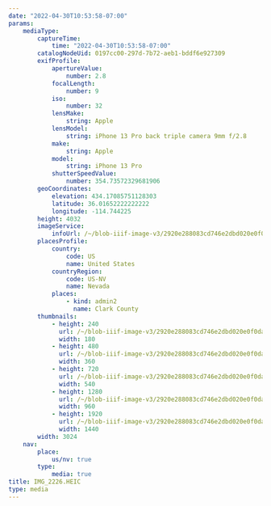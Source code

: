 ```yaml
---
date: "2022-04-30T10:53:58-07:00"
params:
    mediaType:
        captureTime:
            time: "2022-04-30T10:53:58-07:00"
        catalogNodeUid: 0197cc00-297d-7b72-aeb1-bddf6e927309
        exifProfile:
            apertureValue:
                number: 2.8
            focalLength:
                number: 9
            iso:
                number: 32
            lensMake:
                string: Apple
            lensModel:
                string: iPhone 13 Pro back triple camera 9mm f/2.8
            make:
                string: Apple
            model:
                string: iPhone 13 Pro
            shutterSpeedValue:
                number: 354.73572329681906
        geoCoordinates:
            elevation: 434.17085751128303
            latitude: 36.01652222222222
            longitude: -114.744225
        height: 4032
        imageService:
            infoUrl: /~/blob-iiif-image-v3/2920e288083cd746e2dbd020e0f0da7815b82b22984085008cb4742cd1a3e22f/info.json
        placesProfile:
            country:
                code: US
                name: United States
            countryRegion:
                code: US-NV
                name: Nevada
            places:
                - kind: admin2
                  name: Clark County
        thumbnails:
            - height: 240
              url: /~/blob-iiif-image-v3/2920e288083cd746e2dbd020e0f0da7815b82b22984085008cb4742cd1a3e22f/full/180%2C240/0/default.jpg
              width: 180
            - height: 480
              url: /~/blob-iiif-image-v3/2920e288083cd746e2dbd020e0f0da7815b82b22984085008cb4742cd1a3e22f/full/360%2C480/0/default.jpg
              width: 360
            - height: 720
              url: /~/blob-iiif-image-v3/2920e288083cd746e2dbd020e0f0da7815b82b22984085008cb4742cd1a3e22f/full/540%2C720/0/default.jpg
              width: 540
            - height: 1280
              url: /~/blob-iiif-image-v3/2920e288083cd746e2dbd020e0f0da7815b82b22984085008cb4742cd1a3e22f/full/960%2C1280/0/default.jpg
              width: 960
            - height: 1920
              url: /~/blob-iiif-image-v3/2920e288083cd746e2dbd020e0f0da7815b82b22984085008cb4742cd1a3e22f/full/1440%2C1920/0/default.jpg
              width: 1440
        width: 3024
    nav:
        place:
            us/nv: true
        type:
            media: true
title: IMG_2226.HEIC
type: media
---
```

